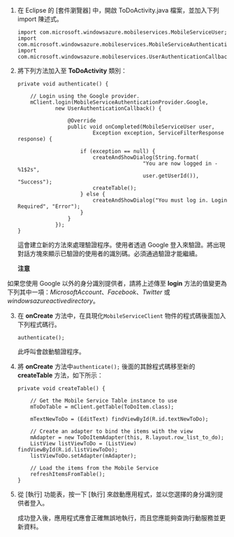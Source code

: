 1.  在 Eclipse 的 [套件瀏覽器] 中，開啟 ToDoActivity.java 檔案，並加入下列 import 陳述式。

        import com.microsoft.windowsazure.mobileservices.MobileServiceUser;
        import com.microsoft.windowsazure.mobileservices.MobileServiceAuthenticationProvider;
        import com.microsoft.windowsazure.mobileservices.UserAuthenticationCallback;

2.  將下列方法加入至 **ToDoActivity** 類別：

        private void authenticate() {

            // Login using the Google provider.
            mClient.login(MobileServiceAuthenticationProvider.Google,
                    new UserAuthenticationCallback() {

                        @Override
                        public void onCompleted(MobileServiceUser user,
                                Exception exception, ServiceFilterResponse response) {

                            if (exception == null) {
                                createAndShowDialog(String.format(
                                                "You are now logged in - %1$2s",
                                                user.getUserId()), "Success");
                                createTable();
                            } else {
                                createAndShowDialog("You must log in. Login Required", "Error");
                            }
                        }
                    });
        }

    這會建立新的方法來處理驗證程序。使用者透過 Google 登入來驗證。將出現對話方塊來顯示已驗證的使用者的識別碼。必須通過驗證才能繼續。

    <div class="dev-callout"><b>注意</b>
<p>如果您使用 Google 以外的身分識別提供者，請將上述傳至 <strong>login</strong> 方法的值變更為下列其中一項：<em>MicrosoftAccount</em>、<em>Facebook</em>、<em>Twitter</em> 或 <em>windowsazureactivedirectory</em>。</p>
</div>

3.  在 **onCreate** 方法中，在具現化`MobileServiceClient` 物件的程式碼後面加入下列程式碼行。

        authenticate();

    此呼叫會啟動驗證程序。

4.  將 **onCreate** 方法中`authenticate();` 後面的其餘程式碼移至新的 **createTable** 方法，如下所示：

        private void createTable() {

            // Get the Mobile Service Table instance to use
            mToDoTable = mClient.getTable(ToDoItem.class);

            mTextNewToDo = (EditText) findViewById(R.id.textNewToDo);

            // Create an adapter to bind the items with the view
            mAdapter = new ToDoItemAdapter(this, R.layout.row_list_to_do);
            ListView listViewToDo = (ListView) findViewById(R.id.listViewToDo);
            listViewToDo.setAdapter(mAdapter);

            // Load the items from the Mobile Service
            refreshItemsFromTable();
        }

5.  從 [執行] 功能表，按一下 [執行] 來啟動應用程式，並以您選擇的身分識別提供者登入。

    成功登入後，應用程式應會正確無誤地執行，而且您應能夠查詢行動服務並更新資料。


